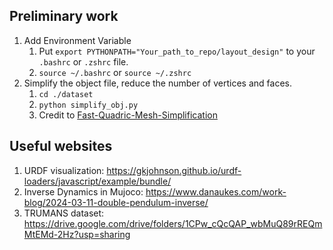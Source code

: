 ## Preliminary work

1. Add Environment Variable
   1. Put `export PYTHONPATH="Your_path_to_repo/layout_design"` to your `.bashrc` or `.zshrc` file.
   2. `source ~/.bashrc` or `source ~/.zshrc`
2. Simplify the object file, reduce the number of vertices and faces.
   1. `cd ./dataset`
   2. `python simplify_obj.py `
   3. Credit to [Fast-Quadric-Mesh-Simplification](https://github.com/sp4cerat/Fast-Quadric-Mesh-Simplification)

## Useful websites
1. URDF visualization: https://gkjohnson.github.io/urdf-loaders/javascript/example/bundle/
2. Inverse Dynamics in Mujoco: https://www.danaukes.com/work-blog/2024-03-11-double-pendulum-inverse/
3. TRUMANS dataset: https://drive.google.com/drive/folders/1CPw_cQcQAP_wbMuQ89rREQmMtEMd-2Hz?usp=sharing